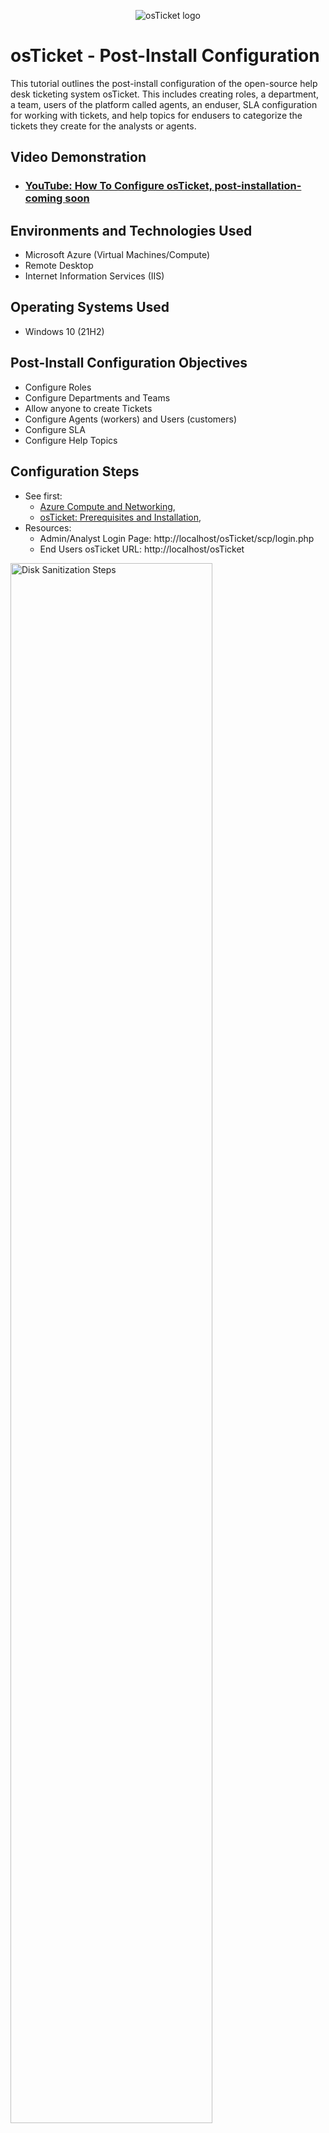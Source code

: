 <p align="center">
<img src="https://i.imgur.com/Clzj7Xs.png" alt="osTicket logo"/>
</p>

<h1>osTicket - Post-Install Configuration</h1>
This tutorial outlines the post-install configuration of the open-source help desk ticketing system osTicket. This includes creating roles, a department, a team, users of the platform called agents, an enduser, SLA configuration for working with tickets, and help topics for endusers to categorize the tickets they create for the analysts or agents. 
<br />


<h2>Video Demonstration</h2>

- ### [YouTube: How To Configure osTicket, post-installation-coming soon](https://www.youtube.com)

<h2>Environments and Technologies Used</h2>

- Microsoft Azure (Virtual Machines/Compute)
- Remote Desktop
- Internet Information Services (IIS)

<h2>Operating Systems Used </h2>

- Windows 10</b> (21H2)

<h2>Post-Install Configuration Objectives</h2>

- Configure Roles 
- Configure Departments and Teams
- Allow anyone to create Tickets
- Configure Agents (workers) and Users (customers)
- Configure SLA
- Configure Help Topics

<h2>Configuration Steps</h2>

<p>
  
- See first:
  - [Azure Compute and Networking](https://github.com/victoriadeery/azure-computing-and-networking),
  - [osTicket: Prerequisites and Installation](https://github.com/victoriadeery/osticket-prereqs), 
- Resources:
  - Admin/Analyst Login Page: http://localhost/osTicket/scp/login.php
  - End Users osTicket URL: http://localhost/osTicket 

<img src="https://github.com/user-attachments/assets/e4ae2fea-6a74-42ef-840b-9f00e7ec643b" height="80%" width="80%" alt="Disk Sanitization Steps"/>
</p>
<p>
1. To configure roles: Use the Admin page to naviagate to click on "agents" in the top right. Then click on "roles" above"--All Teams--." Here can update role prmissions and create new roles by selecting "role" again and then "add new role" naming it, and selecting Permissions to define its permissions for tickets, tasks, and knowledgebase. For example a user called Supremem Admin that has access to all.
</p>
<br />

<p>
<img src="https://github.com/user-attachments/assets/fdfa597a-092a-45e0-bcc3-670270a2a70a" height="80%" width="80%" alt="Disk Sanitization Steps"/>
</p>
<p>
2. To configure Departments: stay on the Admin Panel -> Agents -> Departments -> Add new department. For example, you may now input "SysAdmins for Name and have them at the top level department so they may view all tickets in all departments. In the access tab, you may assign relevent agents, click the orange "create dept" button to create it. However, if you would like agents from different departments to work together, you may create a Team.

</p>
To configure a team: Admin Panel -> Agents -> Teams -> Add new department. For example call it "Online Banking" and click the orange "create team" button to create it.
<p>
  
</p>
<br />

<p>
<img src="https://github.com/user-attachments/assets/b24256e7-93e0-4f1c-861d-f77c9d2a2e2c" height="80%" width="80%" alt="Disk Sanitization Steps"/>
</p>
<p>
3. To give everyone, even those without an account access to create a ticket: Admin Panel -> Settings -> Users -> Make sure "Require registration and login to create tickets" is Unchecked.

</p>
<br />
<p>
<img src="https://github.com/user-attachments/assets/481af333-ddab-4287-a6ce-3eb5e087ad7e" height="80%" width="80%" alt="Disk Sanitization Steps"/>
</p>
<p>
4. To configure Agents (workers): Admin Panel -> Agents -> Add New Agent.
 For example add Jane Doe (Email: Jane@outlook.com; Username: Jane; Dept: SysAdmins; Role: Supreme Admin; Team: Online Banking) and John Doe(Email: John@outlook.com; Username: John; Dept: Support; Role: view only; Team: None Selected). To set the password for a user, on the account page select "set password", unselect "send the agent a password reset email" and input the password for the agent twice and select "update". To set the department and role select "access" and choose. And then select "teams" to put them on a team if desired. And lastly select "create" in orange.

<p>
<img src="https://github.com/user-attachments/assets/46600dbc-9531-4957-9f7f-caf5e5425ab4" height="80%" width="80%" alt="Disk Sanitization Steps"/>
<p>
5. To configure Users (customers): Agent Panel -> Users -> Add New -> Add new user. notice we are switching to the agent panel.

</p>
<br />

<p>
<img src="https://github.com/user-attachments/assets/9b1e6013-7274-4ad4-b13f-210ee5b158d2" height="80%" width="80%" alt="Disk Sanitization Steps"/>
</p>
<p>
6. To configure SLA: Admin Panel -> Manage -> SLA -> Add New SLA Plan. Notice we are back in the admin panel. For example create the following SLAs:
  <p>
Sev-A (Grace Period: 1 hour, Schedule: 24/7)
    </p>
Sev-B (Grace Period: 4 hours, Schedule: 24/7)
</p>
Sev-C (Grace Period: 8 hours, Business Hours)
</p>

</p>
<br />

<p>
<img src="https://github.com/user-attachments/assets/f95c8e34-f6b9-4563-81e9-583650b831bd" height="80%" width="80%" alt="Disk Sanitization Steps"/>
</p>
<p>
7. To configure Help Topics: Admin Panel -> Manage -> Help Topics -> Add New Help Topic
  Help Topics are the category options for ticket creators to choose as the topic of their tickets. For example add "Business Critical Outage" and select "report a problem" for the parent topic and select the orange button "Add topic." Another Help topic you can add would be "Personal Computer Issues" (report a problem), "Equipment Request" (General Inquiry), "Password Reset" (report a problem), and "Other" (General Inquiry)
</p>
<br />
</p>
</p>
